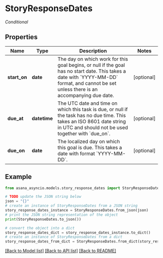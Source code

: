 # StoryResponseDates

*Conditional*

## Properties

Name | Type | Description | Notes
------------ | ------------- | ------------- | -------------
**start_on** | **date** | The day on which work for this goal begins, or null if the goal has no start date. This takes a date with &#x60;YYYY-MM-DD&#x60; format, and cannot be set unless there is an accompanying due date. | [optional] 
**due_at** | **datetime** | The UTC date and time on which this task is due, or null if the task has no due time. This takes an ISO 8601 date string in UTC and should not be used together with &#x60;due_on&#x60;. | [optional] 
**due_on** | **date** | The localized day on which this goal is due. This takes a date with format &#x60;YYYY-MM-DD&#x60;. | [optional] 

## Example

```python
from asana_asyncio.models.story_response_dates import StoryResponseDates

# TODO update the JSON string below
json = "{}"
# create an instance of StoryResponseDates from a JSON string
story_response_dates_instance = StoryResponseDates.from_json(json)
# print the JSON string representation of the object
print(StoryResponseDates.to_json())

# convert the object into a dict
story_response_dates_dict = story_response_dates_instance.to_dict()
# create an instance of StoryResponseDates from a dict
story_response_dates_from_dict = StoryResponseDates.from_dict(story_response_dates_dict)
```
[[Back to Model list]](../README.md#documentation-for-models) [[Back to API list]](../README.md#documentation-for-api-endpoints) [[Back to README]](../README.md)



